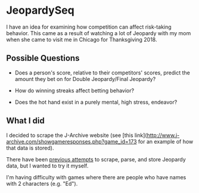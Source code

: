 # JeopardySeq
I have an idea for examining how competition can affect risk-taking behavior. This came as a result of watching a lot of Jeopardy with my mom when she came to visit me in Chicago for Thanksgiving 2018. 

## Possible Questions
* Does a person's score, relative to their competitors' scores, predict the amount they bet on for Double Jeopardy/Final Jeopardy? 

* How do winning streaks affect betting behavior? 

* Does the hot hand exist in a purely mental, high stress, endeavor?

## What I did
I decided to scrape the J-Archive website (see [this link](http://www.j-archive.com/showgameresponses.php?game_id=173 for an example of how that data is stored).

There have been [previous attempts](https://github.com/whymarrh/jeopardy-parser) to scrape, parse, and store Jeopardy data, but I wanted to try it myself.

I'm having difficulty with games where there are people who have names with 2 characters (e.g. "Ed").

